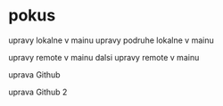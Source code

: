 # pokus
upravy lokalne v mainu
upravy podruhe lokalne v mainu

upravy remote v mainu
dalsi upravy remote v mainu

uprava Github

uprava Github 2
